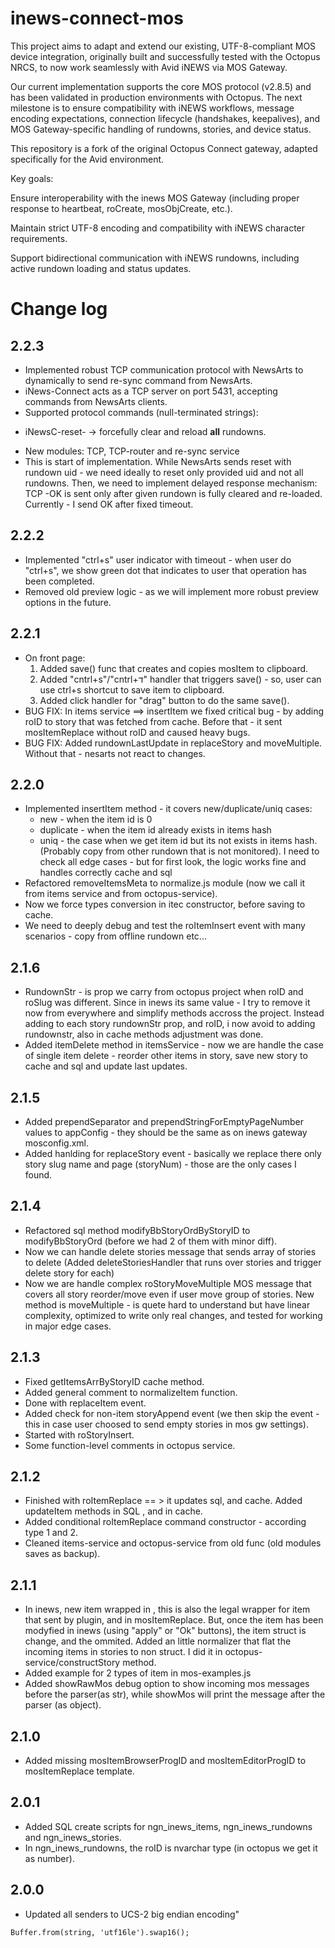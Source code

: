 # inews-connect-mos
This project aims to adapt and extend our existing, UTF-8-compliant MOS device integration, originally built and successfully tested with the Octopus NRCS, to now work seamlessly with Avid iNEWS via MOS Gateway.

Our current implementation supports the core MOS protocol (v2.8.5) and has been validated in production environments with Octopus. The next milestone is to ensure compatibility with iNEWS workflows, message encoding expectations, connection lifecycle (handshakes, keepalives), and MOS Gateway-specific handling of rundowns, stories, and device status.

This repository is a fork of the original Octopus Connect gateway, adapted specifically for the Avid environment.

Key goals:

Ensure interoperability with the inews MOS Gateway (including proper response to heartbeat, roCreate, mosObjCreate, etc.).

Maintain strict UTF-8 encoding and compatibility with iNEWS character requirements.

Support bidirectional communication with iNEWS rundowns, including active rundown loading and status updates.


# Change log

## 2.2.3

- Implemented robust TCP communication protocol with NewsArts to dynamically to send re-sync command from NewsArts.
- iNews-Connect acts as a TCP server on port 5431, accepting commands from NewsArts clients.
- Supported protocol commands (null-terminated strings):
* iNewsC-reset- → forcefully clear and reload **all** rundowns.
- New modules: TCP, TCP-router and re-sync service
- This is start of implementation. While NewsArts sends reset with rundown uid - we need ideally to reset only provided uid and not all rundowns. Then, we need to implement delayed response mechanism: TCP -OK is sent only after given rundown is fully cleared and re-loaded. Currently - I send OK after fixed timeout.


## 2.2.2

- Implemented "ctrl+s" user indicator with timeout - when user do "ctrl+s", we show green dot that indicates to user that operation has been completed.
- Removed old preview logic - as we will implement more robust preview options in the future.

## 2.2.1

- On front page: 
    1. Added save() func that creates and copies mosItem to clipboard.
    2. Added "cntrl+s"/"cntrl+ד" handler that triggers save() - so, user can use ctrl+s shortcut to save item to clipboard.
    3. Added click handler for "drag" button to do the same save().
- BUG FIX: In items service ==> insertItem we fixed critical bug - by adding roID to story that was fetched from cache. Before that - it sent 
mosItemReplace without roID and caused heavy bugs.
- BUG FIX: Added rundownLastUpdate in replaceStory and moveMultiple. Without that - nesarts not react to changes.


## 2.2.0

- Implemented insertItem method - it covers new/duplicate/uniq cases: 
    * new - when the item id is 0
    * duplicate - when the item id already exists in items hash
    * uniq - the case when we get item id but its not exists in items hash. (Probably copy from other rundown that is not monitored). 
I need to check all edge cases - but for first look, the logic works fine and handles correctly cache and sql
- Refactored removeItemsMeta to normalize.js module (now we call it from items service and from octopus-service).
- Now we force types conversion in itec constructor, before saving to cache.
- We need to deeply debug and test the roItemInsert event with many scenarios - copy from offline rundown etc...

## 2.1.6

- RundownStr - is prop we carry from octopus project when roID and roSlug was different. Since in inews its same value - I try to remove it now from everywhere and simplify methods accross the project. Instead adding to each story rundownStr prop, and roID, i now avoid to adding rundownstr, also in cache methods adjustment was done.
- Added itemDelete method in itemsService - now we are handle the case of single item delete - reorder other items in story, save new story to cache and sql and update last updates. 


## 2.1.5

- Added prependSeparator and prependStringForEmptyPageNumber values to appConfig - they should be the same as on inews gateway mosconfig.xml.
- Added hanlding for replaceStory event - basically we replace there only story slug name and page (storyNum) - those are the only cases I found. 


## 2.1.4

- Refactored sql method modifyBbStoryOrdByStoryID to modifyBbStoryOrd (before we had 2 of them with minor diff).
- Now we can handle delete stories message that sends array of stories to delete (Added deleteStoriesHandler that runs over stories and trigger delete story for each)
- Now we are handle complex roStoryMoveMultiple MOS message that covers all story reorder/move even if user move group of stories. New method is moveMultiple - is quete hard to understand but have linear complexity, optimized to write only real changes, and tested for working in major edge cases. 

## 2.1.3

- Fixed getItemsArrByStoryID cache method.
- Added general comment to normalizeItem function.
- Done with replaceItem event.
- Added check for non-item storyAppend event (we then skip the event - this in case user choosed to send empty stories in mos gw settings).
- Started with roStoryInsert.
- Some function-level comments in octopus service. 

## 2.1.2

- Finished with roItemReplace == > it updates sql, and cache. Added updateItem methods in SQL , and in cache.
- Added conditional roItemReplace command constructor - according type 1 and 2.
- Cleaned items-service and octopus-service from old func (old modules saves as backup).

## 2.1.1

- In inews, new item wrapped in <ncsItem><item>, this is also the legal wrapper for item that sent by plugin, and in mosItemReplace.
But, once the item has been modyfied in inews (using "apply" or "Ok" buttons), the item struct is change, and the <ncsItem><item> ommited.
Added an little normalizer that flat the incoming items in stories to non <ncsItem><item> struct.
I did it in octopus-service/constructStory method.
- Added example for 2 types of item in mos-examples.js
- Added showRawMos debug option to show incoming mos messages before the parser(as str), while showMos will print the message after the parser (as object).
## 2.1.0

- Added missing mosItemBrowserProgID and mosItemEditorProgID to mosItemReplace template.

## 2.0.1

- Added SQL create scripts for ngn_inews_items, ngn_inews_rundowns and ngn_inews_stories.
- In ngn_inews_rundowns, the roID is nvarchar type (in octopus we get it as number).


## 2.0.0

- Updated all senders to UCS-2 big endian encoding"
```
Buffer.from(string, 'utf16le').swap16();
```

